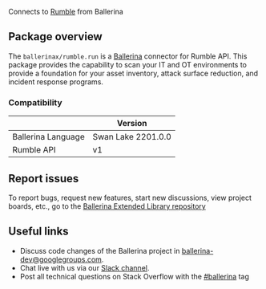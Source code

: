 Connects to [Rumble](https://www.rumble.run/docs/) from Ballerina

## Package overview
The `ballerinax/rumble.run` is a [Ballerina](https://ballerina.io/) connector for Rumble API.
This package provides the capability to scan your IT and OT environments to provide a foundation for your asset inventory, attack surface reduction, and incident response programs.

### Compatibility
|                    | Version         |
|--------------------|-----------------|
| Ballerina Language | Swan Lake 2201.0.0| 
| Rumble API         | v1              |

## Report issues
To report bugs, request new features, start new discussions, view project boards, etc., go to the [Ballerina Extended Library repository](https://github.com/ballerina-platform/ballerina-extended-library)

## Useful links
- Discuss code changes of the Ballerina project in [ballerina-dev@googlegroups.com](mailto:ballerina-dev@googlegroups.com).
- Chat live with us via our [Slack channel](https://ballerina.io/community/slack/).
- Post all technical questions on Stack Overflow with the [#ballerina](https://stackoverflow.com/questions/tagged/ballerina) tag
